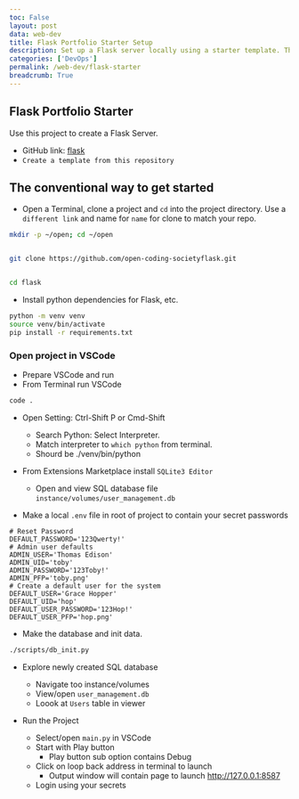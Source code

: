 ```yaml
---
toc: False
layout: post
data: web-dev
title: Flask Portfolio Starter Setup
description: Set up a Flask server locally using a starter template. This guide walks you through cloning the repository, creating a virtual environment, installing dependencies, connecting VSCode, and running the project with a SQL database.
categories: ['DevOps']
permalink: /web-dev/flask-starter
breadcrumb: True
---
```



## Flask Portfolio Starter


Use this project to create a Flask Server.


- GitHub link: [flask](https://github.com/open-coding-society/flask)
- `Create a template from this repository`


## The conventional way to get started


- Open a Terminal, clone a project and `cd` into the project directory.  Use a `different link` and name for `name` for clone to match your repo.


```bash
mkdir -p ~/open; cd ~/open


git clone https://github.com/open-coding-societyflask.git


cd flask
```


- Install python dependencies for Flask, etc.


```bash
python -m venv venv
source venv/bin/activate
pip install -r requirements.txt
```


### Open project in VSCode


- Prepare VSCode and run
 - From Terminal run VSCode


 ```bash
 code .
 ```


 - Open Setting: Ctrl-Shift P or Cmd-Shift
   - Search Python: Select Interpreter.
   - Match interpreter to `which python` from terminal.
   - Shourd be ./venv/bin/python


 - From Extensions Marketplace install `SQLite3 Editor`
   - Open and view SQL database file `instance/volumes/user_management.db`


 - Make a local `.env` file in root of project to contain your secret passwords


 ```shella
 # Reset Password
 DEFAULT_PASSWORD='123Qwerty!'
 # Admin user defaults
 ADMIN_USER='Thomas Edison'
 ADMIN_UID='toby'
 ADMIN_PASSWORD='123Toby!'
 ADMIN_PFP='toby.png'
 # Create a default user for the system
 DEFAULT_USER='Grace Hopper'
 DEFAULT_UID='hop'
 DEFAULT_USER_PASSWORD='123Hop!'
 DEFAULT_USER_PFP='hop.png'
 ```


 - Make the database and init data.
  ```bash
 ./scripts/db_init.py
 ```


 - Explore newly created SQL database
   - Navigate too instance/volumes
   - View/open `user_management.db`
   - Loook at `Users` table in viewer




 - Run the Project
   - Select/open `main.py` in VSCode
   - Start with Play button
     - Play button sub option contains Debug
   - Click on loop back address in terminal to launch
     - Output window will contain page to launch http://127.0.0.1:8587
   - Login using your secrets




